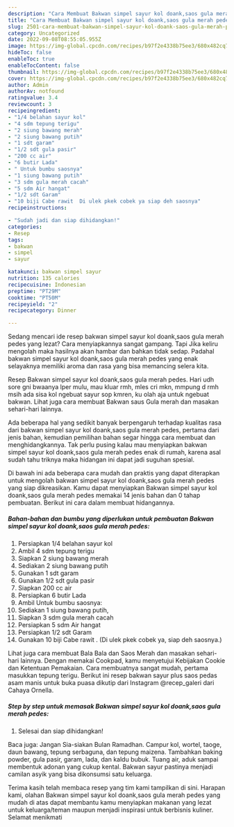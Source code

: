 ```yaml
---
description: "Cara Membuat Bakwan simpel sayur kol doank,saos gula merah pedes Anti Gagal"
title: "Cara Membuat Bakwan simpel sayur kol doank,saos gula merah pedes Anti Gagal"
slug: 2501-cara-membuat-bakwan-simpel-sayur-kol-doank-saos-gula-merah-pedes-anti-gagal
category: Uncategorized
date: 2022-09-08T08:55:05.955Z
image: https://img-global.cpcdn.com/recipes/b97f2e4338b75ee3/680x482cq70/bakwan-simpel-sayur-kol-doanksaos-gula-merah-pedes-foto-resep-utama.jpg
hideToc: false
enableToc: true
enableTocContent: false
thumbnail: https://img-global.cpcdn.com/recipes/b97f2e4338b75ee3/680x482cq70/bakwan-simpel-sayur-kol-doanksaos-gula-merah-pedes-foto-resep-utama.jpg
cover: https://img-global.cpcdn.com/recipes/b97f2e4338b75ee3/680x482cq70/bakwan-simpel-sayur-kol-doanksaos-gula-merah-pedes-foto-resep-utama.jpg
author: Admin
authorAv: notfound
ratingvalue: 3.4
reviewcount: 3
recipeingredient:
- "1/4 belahan sayur kol"
- "4 sdm tepung terigu"
- "2 siung bawang merah"
- "2 siung bawang putih"
- "1 sdt garam"
- "1/2 sdt gula pasir"
- "200 cc air"
- "6 butir Lada"
- " Untuk bumbu saosnya"
- "1 siung bawang putih"
- "3 sdm gula merah cacah"
- "5 sdm Air hangat"
- "1/2 sdt Garam"
- "10 biji Cabe rawit  Di ulek pkek cobek ya siap deh saosnya"
recipeinstructions:

- "Sudah jadi dan siap dihidangkan!"
categories:
- Resep
tags:
- bakwan
- simpel
- sayur

katakunci: bakwan simpel sayur 
nutrition: 135 calories
recipecuisine: Indonesian
preptime: "PT29M"
cooktime: "PT50M"
recipeyield: "2"
recipecategory: Dinner

---
```



Sedang mencari ide resep bakwan simpel sayur kol doank,saos gula merah pedes yang lezat? Cara menyiapkannya sangat gampang. Tapi Jika keliru mengolah maka hasilnya akan hambar dan bahkan tidak sedap. Padahal bakwan simpel sayur kol doank,saos gula merah pedes yang enak selayaknya memiliki aroma dan rasa yang bisa memancing selera kita.


Resep Bakwan simpel sayur kol doank,saos gula merah pedes. Hari udh sore gni bwaanya lper mulu, mau kluar rmh, mles cri mkn, mmpung d rmh msih ada sisa kol ngebuat sayur sop kmren, ku olah aja untuk ngebuat bakwan. Lihat juga cara membuat Bakwan saus Gula merah dan masakan sehari-hari lainnya.

Ada beberapa hal yang sedikit banyak berpengaruh terhadap kualitas rasa dari bakwan simpel sayur kol doank,saos gula merah pedes, pertama dari jenis bahan, kemudian pemilihan bahan segar hingga cara membuat dan menghidangkannya. Tak perlu pusing kalau mau menyiapkan bakwan simpel sayur kol doank,saos gula merah pedes enak di rumah, karena asal sudah tahu triknya maka hidangan ini dapat jadi suguhan spesial.


Di bawah ini ada beberapa cara mudah dan praktis yang dapat diterapkan untuk mengolah bakwan simpel sayur kol doank,saos gula merah pedes yang siap dikreasikan. Kamu dapat menyiapkan Bakwan simpel sayur kol doank,saos gula merah pedes memakai 14 jenis bahan dan 0 tahap pembuatan. Berikut ini cara dalam membuat hidangannya.

<!--inarticleads1-->

##### Bahan-bahan dan bumbu yang diperlukan untuk pembuatan Bakwan simpel sayur kol doank,saos gula merah pedes:

1. Persiapkan 1/4 belahan sayur kol
1. Ambil 4 sdm tepung terigu
1. Siapkan 2 siung bawang merah
1. Sediakan 2 siung bawang putih
1. Gunakan 1 sdt garam
1. Gunakan 1/2 sdt gula pasir
1. Siapkan 200 cc air
1. Persiapkan 6 butir Lada
1. Ambil  Untuk bumbu saosnya:
1. Sediakan 1 siung bawang putih,
1. Siapkan 3 sdm gula merah cacah
1. Persiapkan 5 sdm Air hangat
1. Persiapkan 1/2 sdt Garam
1. Gunakan 10 biji Cabe rawit . (Di ulek pkek cobek ya, siap deh saosnya.)


Lihat juga cara membuat Bala Bala dan Saos Merah dan masakan sehari-hari lainnya. Dengan memakai Cookpad, kamu menyetujui Kebijakan Cookie dan Ketentuan Pemakaian. Cara membuatnya sangat mudah, pertama masukkan tepung terigu. Berikut ini resep bakwan sayur plus saos pedas asam manis untuk buka puasa dikutip dari Instagram @recep_galeri dari Cahaya Ornella. 

<!--inarticleads2-->

##### Step by step untuk memasak Bakwan simpel sayur kol doank,saos gula merah pedes:


1. Selesai dan siap dihidangkan!

Baca juga: Jangan Sia-siakan Bulan Ramadhan. Campur kol, wortel, taoge, daun bawang, tepung serbaguna, dan tepung maizena. Tambahkan baking powder, gula pasir, garam, lada, dan kaldu bubuk. Tuang air, aduk sampai membentuk adonan yang cukup kental. Bakwan sayur pastinya menjadi camilan asyik yang bisa dikonsumsi satu keluarga. 

Terima kasih telah membaca resep yang tim kami tampilkan di sini. Harapan kami, olahan Bakwan simpel sayur kol doank,saos gula merah pedes yang mudah di atas dapat membantu kamu menyiapkan makanan yang lezat untuk keluarga/teman maupun menjadi inspirasi untuk berbisnis kuliner. Selamat menikmati
